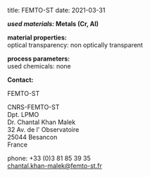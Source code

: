 title: FEMTO-ST
date: 2021-03-31

__*used materials:*	Metals (Cr, Al)__
	
__material properties:__  	
optical transparency:	non optically transparent
	
__process parameters:__	  
used chemicals:	none
<!--break-->
__Contact:__

FEMTO-ST

CNRS-FEMTO-ST  
Dpt. LPMO  
Dr. Chantal Khan Malek  
32 Av. de l' Observatoire  
25044 Besancon  
France

phone: +33 (0)3 81 85 39 35  
chantal.khan-malek@femto-st.fr